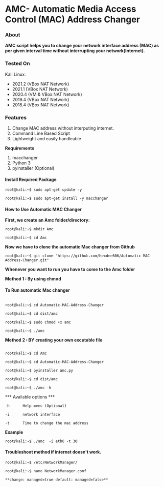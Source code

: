 # AMC- Automatic Media Access Control (MAC) Address Changer 

### **About**

**AMC script helps you to change your network interface address (MAC) as per given interval time without interrupting your network(Internet).**



### Tested On 

 Kali Linux:
 - 2021.2 (VBox      NAT Network) 
 - 2021.1 (VBox      NAT Network) 
 - 2020.4 (VM & VBox NAT Network)
 - 2019.4 (VBox      NAT Network)
 - 2018.4 (VBox      NAT Network)
 



### **Features** 

1. Change MAC address without interputing internet.
2. Command Line Based Script
3. Lightweight and easily handleable 





**Requirements**

1. macchanger 
2. Python 3 
3. pyinstaller (Optional)




#### Install Required Package
```console
root@kali:~$ sudo apt-get update -y

root@kali:~$ sudo apt-get install -y macchanger
```


#### How to Use Automatic MAC Changer

**First, we create an Amc folder/directory:**
```console
root@kali:~$ mkdir Amc 

root@kali:~$ cd Amc
```

**Now we have to clone the automatic Mac changer from Github**
```console
root@kali:~$ git clone "https://github.com/hexdee606/Automatic-MAC-Address-Changer.git"
```
**Whenever you want to run you have to come to the Amc folder**

**Method 1 : By using chmod**

#### **To Run automatic Mac changer**
```console

root@kali:~$ cd Automatic-MAC-Address-Changer

root@kali:~$ cd dist/amc

root@kali:~$ sudo chmod +x amc  

root@kali:~$ ./amc
```


**Method 2 : BY creating your own excutable file**
```console 

root@kali:~$ cd Amc

root@kali:~$ cd Automatic-MAC-Address-Changer

root@kali:~$ pyinstaller amc.py

root@kali:~$ cd dist/amc

root@kali:~$ ./amc -h

```
 *** Available options ***
 
    -h      Help menu (Optional)
    
    -i      network interface
    
    -t      Time to change the mac address 



**Example**
```console
root@kali:~$ ./amc  -i eth0 -t 30
```


#### Troubleshoot method if internet doesn't work.
```console
root@kali:~$ /etc/NetworkManager/ 

root@kali:~$ nano NetworkManager.conf 

**change: managed=true default: managed=false**

```

 
